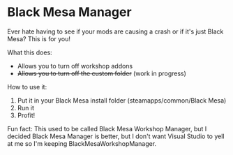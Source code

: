 # Black Mesa Manager

Ever hate having to see if your mods are causing a crash or if it's just Black Mesa? This is for you!

What this does:
* Allows you to turn off workshop addons
* ~~Allows you to turn off the custom folder~~ (work in progress)

How to use it:
1. Put it in your Black Mesa install folder (steamapps/common/Black Mesa)
2. Run it
3. Profit!

Fun fact: This used to be called Black Mesa Workshop Manager, but I decided Black Mesa Manager is better, but I don't want Visual Studio to yell at me so I'm keeping BlackMesaWorkshopManager.
